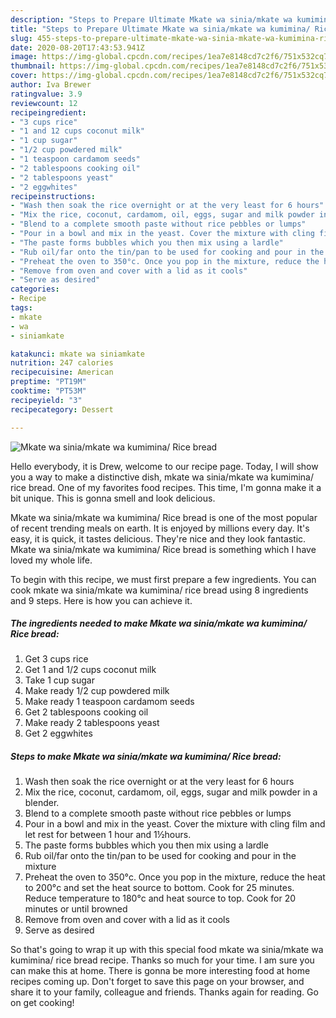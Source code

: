 ```yaml
---
description: "Steps to Prepare Ultimate Mkate wa sinia/mkate wa kumimina/ Rice bread"
title: "Steps to Prepare Ultimate Mkate wa sinia/mkate wa kumimina/ Rice bread"
slug: 455-steps-to-prepare-ultimate-mkate-wa-sinia-mkate-wa-kumimina-rice-bread
date: 2020-08-20T17:43:53.941Z
image: https://img-global.cpcdn.com/recipes/1ea7e8148cd7c2f6/751x532cq70/mkate-wa-siniamkate-wa-kumimina-rice-bread-recipe-main-photo.jpg
thumbnail: https://img-global.cpcdn.com/recipes/1ea7e8148cd7c2f6/751x532cq70/mkate-wa-siniamkate-wa-kumimina-rice-bread-recipe-main-photo.jpg
cover: https://img-global.cpcdn.com/recipes/1ea7e8148cd7c2f6/751x532cq70/mkate-wa-siniamkate-wa-kumimina-rice-bread-recipe-main-photo.jpg
author: Iva Brewer
ratingvalue: 3.9
reviewcount: 12
recipeingredient:
- "3 cups rice"
- "1 and 12 cups coconut milk"
- "1 cup sugar"
- "1/2 cup powdered milk"
- "1 teaspoon cardamom seeds"
- "2 tablespoons cooking oil"
- "2 tablespoons yeast"
- "2 eggwhites"
recipeinstructions:
- "Wash then soak the rice overnight or at the very least for 6 hours"
- "Mix the rice, coconut, cardamom, oil, eggs, sugar and milk powder in a blender."
- "Blend to a complete smooth paste without rice pebbles or lumps"
- "Pour in a bowl and mix in the yeast. Cover the mixture with cling film and let rest for between 1 hour and 1½hours."
- "The paste forms bubbles which you then mix using a lardle"
- "Rub oil/far onto the tin/pan to be used for cooking and pour in the mixture"
- "Preheat the oven to 350°c. Once you pop in the mixture, reduce the heat to 200°c and set the heat source to bottom. Cook for 25 minutes. Reduce temperature to 180°c and heat source to top. Cook for 20 minutes or until browned"
- "Remove from oven and cover with a lid as it cools"
- "Serve as desired"
categories:
- Recipe
tags:
- mkate
- wa
- siniamkate

katakunci: mkate wa siniamkate 
nutrition: 247 calories
recipecuisine: American
preptime: "PT19M"
cooktime: "PT53M"
recipeyield: "3"
recipecategory: Dessert

---
```



![Mkate wa sinia/mkate wa kumimina/ Rice bread](https://img-global.cpcdn.com/recipes/1ea7e8148cd7c2f6/751x532cq70/mkate-wa-siniamkate-wa-kumimina-rice-bread-recipe-main-photo.jpg)

Hello everybody, it is Drew, welcome to our recipe page. Today, I will show you a way to make a distinctive dish, mkate wa sinia/mkate wa kumimina/ rice bread. One of my favorites food recipes. This time, I'm gonna make it a bit unique. This is gonna smell and look delicious.

Mkate wa sinia/mkate wa kumimina/ Rice bread is one of the most popular of recent trending meals on earth. It is enjoyed by millions every day. It's easy, it is quick, it tastes delicious. They're nice and they look fantastic. Mkate wa sinia/mkate wa kumimina/ Rice bread is something which I have loved my whole life.




To begin with this recipe, we must first prepare a few ingredients. You can cook mkate wa sinia/mkate wa kumimina/ rice bread using 8 ingredients and 9 steps. Here is how you can achieve it.

<!--inarticleads1-->

##### The ingredients needed to make Mkate wa sinia/mkate wa kumimina/ Rice bread:

1. Get 3 cups rice
1. Get 1 and 1/2 cups coconut milk
1. Take 1 cup sugar
1. Make ready 1/2 cup powdered milk
1. Make ready 1 teaspoon cardamom seeds
1. Get 2 tablespoons cooking oil
1. Make ready 2 tablespoons yeast
1. Get 2 eggwhites




<!--inarticleads2-->

##### Steps to make Mkate wa sinia/mkate wa kumimina/ Rice bread:

1. Wash then soak the rice overnight or at the very least for 6 hours
1. Mix the rice, coconut, cardamom, oil, eggs, sugar and milk powder in a blender.
1. Blend to a complete smooth paste without rice pebbles or lumps
1. Pour in a bowl and mix in the yeast. Cover the mixture with cling film and let rest for between 1 hour and 1½hours.
1. The paste forms bubbles which you then mix using a lardle
1. Rub oil/far onto the tin/pan to be used for cooking and pour in the mixture
1. Preheat the oven to 350°c. Once you pop in the mixture, reduce the heat to 200°c and set the heat source to bottom. Cook for 25 minutes. Reduce temperature to 180°c and heat source to top. Cook for 20 minutes or until browned
1. Remove from oven and cover with a lid as it cools
1. Serve as desired




So that's going to wrap it up with this special food mkate wa sinia/mkate wa kumimina/ rice bread recipe. Thanks so much for your time. I am sure you can make this at home. There is gonna be more interesting food at home recipes coming up. Don't forget to save this page on your browser, and share it to your family, colleague and friends. Thanks again for reading. Go on get cooking!

